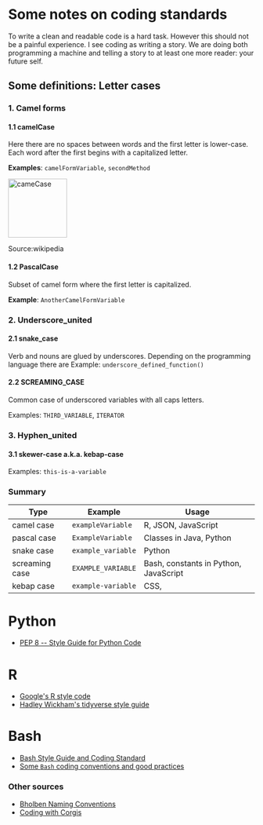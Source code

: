 # Some notes on coding standards

To write a clean and readable code is a hard task. However this should not be 
a painful experience. I see coding as writing a story. We are doing both programming a 
machine and telling a story to at least one more reader: your future self.    


## Some definitions: Letter cases

### 1. Camel forms
#### 1.1 camelCase  

Here there are no spaces between words and the first letter is lower-case.
Each word after the first begins with a capitalized letter.

**Examples**: `camelFormVariable`, `secondMethod`

<img src="https://upload.wikimedia.org/wikipedia/commons/c/c8/CamelCase_new.svg"  width="120" height="120" title="cameCase" alt ="cameCase">

Source:wikipedia

#### 1.2 PascalCase

Subset of camel form where the first letter is capitalized. 

**Example**: `AnotherCamelFormVariable`

### 2. Underscore_united
#### 2.1 snake_case 
Verb and nouns are glued by underscores. Depending on the programming language there 
are 
Example:
`underscore_defined_function()`

#### 2.2 SCREAMING_CASE
Common case of underscored variables with all caps letters. 

Examples: `THIRD_VARIABLE`, `ITERATOR` 

### 3. Hyphen_united

#### 3.1 skewer-case a.k.a. kebap-case

Examples: `this-is-a-variable` 

### Summary

Type           | Example             | Usage                                 |
---------------|---------------------|---------------------------------------|
camel case     | `exampleVariable`   | R, JSON, JavaScript                   | 
pascal case    | `ExampleVariable`   | Classes in Java, Python               |
snake case     | `example_variable`  | Python                                |
screaming case | `EXAMPLE_VARIABLE`  | Bash, constants in Python, JavaScript |
kebap case     | `example-variable`  | CSS,                                    |



# Python

- [PEP 8 -- Style Guide for Python Code](https://www.python.org/dev/peps/pep-0008/)

# R
- [Google's R style code](https://google.github.io/styleguide/Rguide.html)
- [Hadley Wickham's tidyverse style guide](https://style.tidyverse.org/)

# Bash 

- [Bash Style Guide and Coding Standard](https://lug.fh-swf.de/vim/vim-bash/StyleGuideShell.en.pdf)
- [Some `Bash` coding conventions and good practices](https://github.com/icy/bash-coding-style)

### Other sources
- [Bholben Naming Conventions](https://github.com/bholben/Naming-Conventions)
- [Coding with Corgis](https://medium.com/codewithcorgis/naming-conventions-with-corgis-8a567549c4bc)
